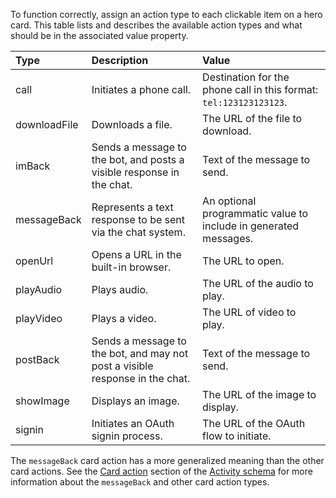 To function correctly, assign an action type to each clickable item on a hero card. This table lists and describes the available action types and what should be in the associated value property.

| Type         | Description                                                                  | Value                                                              |
|:-------------|:-----------------------------------------------------------------------------|:-------------------------------------------------------------------|
| call         | Initiates a phone call.                                                      | Destination for the phone call in this format: `tel:123123123123`. |
| downloadFile | Downloads a file.                                                            | The URL of the file to download.                                   |
| imBack       | Sends a message to the bot, and posts a visible response in the chat.        | Text of the message to send.                                       |
| messageBack  | Represents a text response to be sent via the chat system.                   | An optional programmatic value to include in generated messages.   |
| openUrl      | Opens a URL in the built-in browser.                                         | The URL to open.                                                   |
| playAudio    | Plays audio.                                                                 | The URL of the audio to play.                                      |
| playVideo    | Plays a video.                                                               | The URL of video to play.                                          |
| postBack     | Sends a message to the bot, and may not post a visible response in the chat. | Text of the message to send.                                       |
| showImage    | Displays an image.                                                           | The URL of the image to display.                                   |
| signin       | Initiates an OAuth signin process.                                           | The URL of the OAuth flow to initiate.                             |

The `messageBack` card action has a more generalized meaning than the other card actions. See the [Card action](https://github.com/Microsoft/botframework-sdk/blob/main/specs/botframework-activity/botframework-activity.md#card-action) section of the [Activity schema](https://github.com/Microsoft/botframework-sdk/blob/main/specs/botframework-activity/botframework-activity.md) for more information about the `messageBack` and other card action types.
